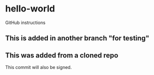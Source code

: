 # hello-world
GitHub instructions

## This is added in another branch "for testing"

## This was added from a cloned repo

This commit will also be signed.